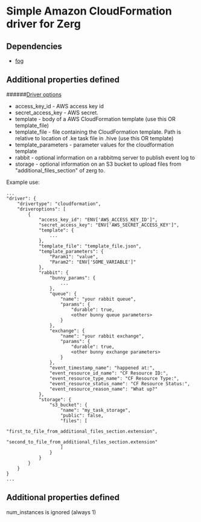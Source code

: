 Simple Amazon CloudFormation driver for Zerg
===

Dependencies
--------------

- [fog](http://fog.io/)

Additional properties defined
--------------

######[Driver options](resources/option_schema.template)

- access_key_id - AWS access key id
- secret_access_key - AWS secret. 
- template - body of a AWS CloudFormation template (use this OR template_file)
- template_file - file containing the CloudFormation template. Path is relative to location of .ke task file in .hive (use this OR template)
- template_parameters - parameter values for the cloudformation template
- rabbit - optional information on a rabbitmq server to publish event log to
- storage - optional information on an S3 bucket to upload files from "additional_files_section" of zerg to.

Example use:
```
...
"driver": {
    "drivertype": "cloudformation",
    "driveroptions": [
        {
            "access_key_id": "ENV['AWS_ACCESS_KEY_ID']",
            "secret_access_key": "ENV['AWS_SECRET_ACCESS_KEY']",
            "template": {
                ...
            },
            "template_file": "template_file.json",
            "template_parameters": {
                "Param1": "value",
                "Param2": "ENV['SOME_VARIABLE']"
            },
            "rabbit": {
                "bunny_params": {
                    ...
                },
                "queue": {
                    "name": "your rabbit queue",
                    "params": {
                        "durable": true,
                        <other bunny queue parameters>
                    }
                },
                "exchange": {
                    "name": "your rabbit exchange",
                    "params": {
                        "durable": true,
                        <other bunny exchange parameters>
                    }
                },
                "event_timestamp_name": "happened at:",
                "event_resource_id_name": "CF Resource ID:",
                "event_resource_type_name": "CF Resource Type:",
                "event_resource_status_name": "CF Resource Status:",
                "event_resource_reason_name": "What up?"
            },
            "storage": {
                "s3_bucket": {
                    "name": "my_task_storage",
                    "public": false,
                    "files": [
                        "first_to_file_from_additional_files_section.extension",
                        "second_to_file_from_additional_files_section.extension"
                    ]
                }
            }
        }
    }
}
...
```

Additional properties defined
--------------

num_instances is ignored (always 1)